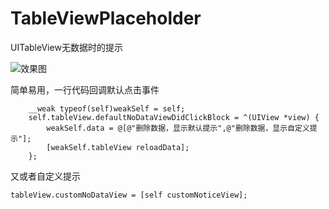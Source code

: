 # TableViewPlaceholder
UITableView无数据时的提示


![效果图](https://github.com/tengshuq/TableViewPlaceholder/raw/master/demoPicture.gif)

简单易用，一行代码回调默认点击事件
```
    __weak typeof(self)weakSelf = self;
    self.tableView.defaultNoDataViewDidClickBlock = ^(UIView *view) {
        weakSelf.data = @[@"删除数据，显示默认提示",@"删除数据，显示自定义提示"];
        [weakSelf.tableView reloadData];
    };
```

又或者自定义提示
```
tableView.customNoDataView = [self customNoticeView];
```
